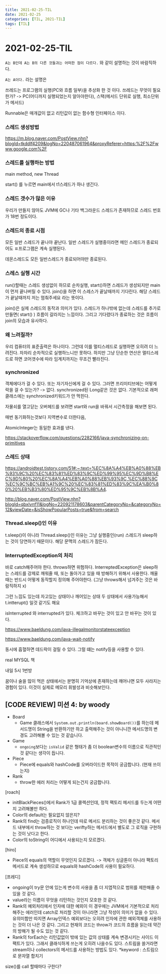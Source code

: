 ```yaml
---
title: 2021-02-25-TIL
date: 2021-02-25
categories: [TIL, 2021-TIL]
tags: [TIL]
---
```


# 2021-02-25-TIL

`A는 B인데 A는 B의 다른 것들과는 어떠한 점이 다르다.` 와 같이 설명하는 것이 바람직하다.

`A는 A이다.` 라는 설명은 

쓰레드는 프로그램의 실행(PC와 흐름 일부)을 추상화 한 것 이다. 쓰레드는 무엇이 필요한가? -> PC(어디까지 실행되었는지 알아야한다), 스택(메서드 단위로 실행, 최소단위가 메서드)

Runnable은 매개값이 없고 리턴값이 없는 함수형 인터페이스 이다.

### 스레드 생성방법

https://m.blog.naver.com/PostView.nhn?blogId=tkddlf4209&logNo=220487061964&proxyReferer=https:%2F%2Fwww.google.com%2F



### 스레드를 실행하는 방법

main method, new Thread

start() 를 누르면 main에서 t1스레드가 하나 생긴다. 

### 스레드 갯수가 많은 이유

우리가 만들지 않아도 JVM에 GC나 기타 백그라운드 스레드가 존재하므로 스레드 번호가 18번 정도이다.

### 스레드의 종료 시점

모든 일반 스레드가 끝나야 끝난다. 일반 스레드가 실행중이라면 메인 스레드가 종료되어도 ㅍ프로그램은 계속 실행된다.

데몬스레드도 모든 일반스레드가 종료되어야만 종료된다.

### 스레스 실행 시간

run()할때는 스레드 생성없이 하므로 순차실행, start()하면 스레드가 생성되지만 main이 먼저 끝나버릴 수 있다. join()을 하면 이 스레스가 끝날때까지 기다린다. 해당 스레드가 끝날때까지 저는 멈춰주세요 라는 뜻이다.

join()은 실제 스레드의 동작과 의미가 있다. 스레드가 하나밖에 없는데 스레드를 추가로 만들면( start() ) 흐름이 갈라지는 느낌이다. 그리고 기다렸다가 종료하는 것은 흐름이 join의 모습과 유사하다. 

### 왜 느려질까?

우리 컴퓨터의 표준출력은 하나이다. 그런데 이를 멀티스레드로 실행하면 오히려 더 느려진다. 차차리 순차적으로 실행하느니만 못하다. 하지만 그냥 단순한 연산은 멀티스레드로 하면 코어갯수에 따라 임계치까지는 무조건 빨라진다.

### synchronized

객체에다가 걸 수 있다. 또는 자기자신에게 걸 수 있다. 그러면 프리미티브에는 어떻게 락을 걸 수 있는가? -> 없다. synchronized된 Long같은 것은 없다. 기본적으로 래퍼클래스에는 synchronized키워드가 안 먹힌다.

자물쇠를 열고닫는 오버헤드를 보려면 start와 run을 바꿔서 시간측정을 해보면 된다.

매번 동기화하는것보다 지역변수로 더한다음, 

AtomicInteger는 동일한 효과를 낸다.

https://stackoverflow.com/questions/2282166/java-synchronizing-on-primitives

### 스레드 상태

https://androidtest.tistory.com/51#:~:text=%EC%8A%A4%EB%A0%88%EB%93%9C%20%EC%83%81%ED%83%9C%ED%99%95%EC%9D%B8%EC%9D%80%20%EC%8A%A4%EB%A0%88%EB%93%9C,%EC%88%9C%EC%9C%BC%EB%A1%9C%20%EC%83%81%ED%83%9C%EA%B0%80%20%EB%B3%80%ED%95%9C%EB%8B%A4.

http://blog.naver.com/PostView.nhn?blogId=qbxlvnf11&logNo=220921178603&parentCategoryNo=&categoryNo=12&viewDate=&isShowPopularPosts=true&from=search

### Thread.sleep()인 이유

t.sleep()이 아니라 Thread.sleep()인 이유는 그냥 실행중인(run) 스레드가 sleep하는 것이 당연하기 때문이다. 해당 문맥의 스레드가 잠든다.

### InterruptedException의 처리

바로 catch해주어야 한다. throws하면 위험하다. InterreptedException은 sleep하는 스레드를 강제로 깨워줄 때, 또는 돌아가고 있을 때 방해하기 위해서 사용한다. 깨울때는 반드시 어떻게 동작할지 정의해 주어야한다. (그냥 throws해서 넘겨주는 것은 바람직하지 x)

그런 느낌도 있는데 자고있는 상태이나 깨어있는 상태 두 상태에서 사용가능해서 t.intterupt() 일것 같기도 해요

isInterrupted 와 interrupted가 있다. 체크하고 바꾸는 것이 있고 안 바꾸는 것이 있다.

https://www.baeldung.com/java-illegalmonitorstateexception

https://www.baeldung.com/java-wait-notify

동시에 흡혈하면 데드락이 걸릴 수 있다. 그럴 떄는 notify등을 사용할 수 있다.

real MYSQL 책

내일 5시 1번방

꿈이나 술을 많이 먹은 상태에서는 분명히 기억상에 존재하는데 깨어나면 모두 사라지는 경험이 있다. 이것이 실제로 메모리 휘발성과 비슷해보인다.



## [CODE REVIEW] 미션 4:  by woody

- Board
  - Game 클래스에서 `System.out.println(board.showBoard())`를 하는데 메서드명이 String을 반환하기만 하고 출력해주는 것이 아니니깐 메서드명의 변경도 고려해볼 수 있는 것 같습니다.
- Game
  - `ongoing`보다는 `isValid` 같은 형태가 좀 더 boolean변수의 이름으로 직관적인 것 같다는 생각이 듭니다.
- Piece
  - Piece에 equals와 hashCode를 오버라이드한 목적이 궁금합니다. (현재 쓰이는지)
- Rank
  - throw한 에러 처리는 어떻게 되는건지 궁금합니다.

[roach]

- initBlackPieces()에서 Rank가 1급 콜렉션인데, 정적 팩토리 메서드를 두는게 어떤지 고려해볼만 하다.
- Color의 default는 필요없지 않은지?
- Rank의 find는 검증로직이 하나인데 따로 메서드 분리하는 것이 좋은것 같다. 메서드 내부에서 throw하는 것 보다는 verifty하는 메서드에서 별도로 그 로직을 구현하는 것이 낫다고 한다.
- Color의 toString이 어디에서 사용되는지 모르겠다.

[hiro]

- Piece의 equals의 역할이 무엇인지 모르겠다. -> 객체가 싱글톤이 아니라 팩토리 메서드로 계속 생성하므로 equals와 hashCode의 사용이 필요하다.

[프레디]

- ongoing이 try문 안에 있는게 변수의 사용을 좀 더 지엽적으로 범위를 제한해줄 수 있을 것 같다.
- value라는 이름이 무엇을 리턴하는 것인지 모호한 것 같다.
- Rank의 예외처리에서 인자에 대한 예외이 이 경우에는 JVM에서 기본적으로 처리해주는 에러인데 catch로 처리할 것이 아니라면 그냥 작성이 의미가 없을 수 있다. 유의미함만 따지면 Array인덱스 예외보다는 오히려 인자에 관한 예외객체를 사용하는 것이 더 나은 것 같다. 그리고 현재의 코드는 throw가 코드의 흐름을 읽는데 약간의 방해가 될 수도 있는 것 같다.
- Rank의 forEach는 리턴값없이 밖에 있는 값의 상태를 계속 변경시키는 사이드 이팩트가 있다. 그래서 클래식하게 쓰는게 오히려 나을수도 있다. 스트림을 쓸거라면 stream이나 collectors의 메서드를 사용하는 방법도 있다. *keyword : 스트림으로 문자열 합치기



size()를 call 할때마다 구한다?

